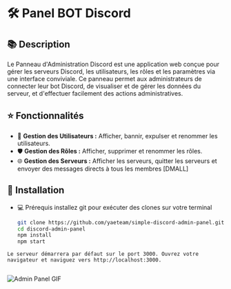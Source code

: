 # 🛠️ Panel BOT Discord

## 📚 Description

Le Panneau d'Administration Discord est une application web conçue pour gérer les serveurs Discord, les utilisateurs, les rôles et les paramètres via une interface conviviale. Ce panneau permet aux administrateurs de connecter leur bot Discord, de visualiser et de gérer les données du serveur, et d'effectuer facilement des actions administratives.

## ⭐ Fonctionnalités

- 👥 **Gestion des Utilisateurs :** Afficher, bannir, expulser et renommer les utilisateurs.
- 🛡️ **Gestion des Rôles :** Afficher, supprimer et renommer les rôles.
- 🌐 **Gestion des Serveurs :** Afficher les serveurs, quitter les serveurs et envoyer des messages directs à tous les membres [DMALL]

## :rocket: Installation

- 💻 Prérequis installez git pour exécuter des clones sur votre terminal

   ```sh
   git clone https://github.com/yaeteam/simple-discord-admin-panel.git
   cd discord-admin-panel
   npm install
   npm start

````
Le serveur démarrera par défaut sur le port 3000. Ouvrez votre navigateur et naviguez vers http://localhost:3000.


````
![Admin Panel GIF](./panel.gif)
